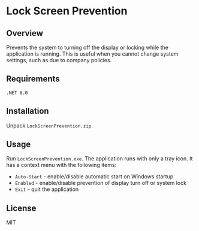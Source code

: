 # Lock Screen Prevention

## Overview

Prevents the system to turning off the display or locking while the application is running. This is useful when you cannot change system settings, such as due to company policies.

## Requirements

```.NET 8.0```

## Installation

Unpack ```LockScreenPrevention.zip```.

## Usage

Run ```LockScreenPrevention.exe```. The application runs with only a tray icon. It has a context menu with the following items:
- ```Auto-Start``` - enable/disable automatic start on Windows startup
- ```Enabled``` - enable/disable prevention of display turn off or system lock
- ```Exit``` - quit the application

## License

MIT
